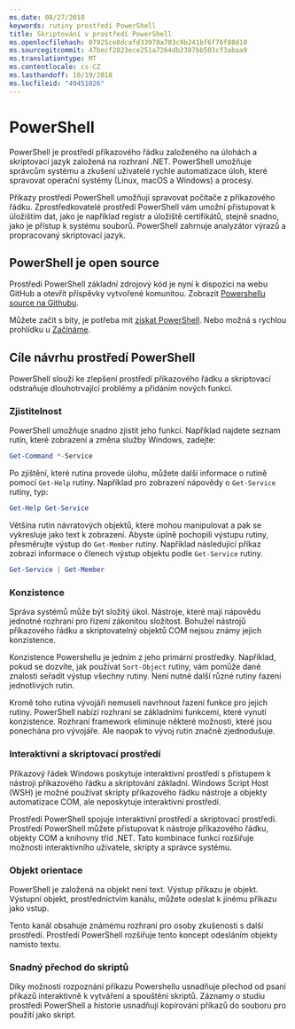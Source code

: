 ```yaml
---
ms.date: 08/27/2018
keywords: rutiny prostředí PowerShell
title: Skriptování v prostředí PowerShell
ms.openlocfilehash: 07925ce8dcafd33970a703c9b241bf6f76f88d10
ms.sourcegitcommit: 47becf2823ece251a7264db2387bb503cf3abaa9
ms.translationtype: MT
ms.contentlocale: cs-CZ
ms.lasthandoff: 10/19/2018
ms.locfileid: "49451026"
---
```

# <a name="powershell"></a>PowerShell

PowerShell je prostředí příkazového řádku založeného na úlohách a skriptovací jazyk založená na rozhraní .NET.
PowerShell umožňuje správcům systému a zkušení uživatelé rychle automatizace úloh, které spravovat operační systémy (Linux, macOS a Windows) a procesy.

Příkazy prostředí PowerShell umožňují spravovat počítače z příkazového řádku. Zprostředkovatelé prostředí PowerShell vám umožní přistupovat k úložištím dat, jako je například registr a úložiště certifikátů, stejně snadno, jako je přístup k systému souborů. PowerShell zahrnuje analyzátor výrazů a propracovaný skriptovací jazyk.

## <a name="powershell-is-open-source"></a>PowerShell je open source

Prostředí PowerShell základní zdrojový kód je nyní k dispozici na webu GitHub a otevřít příspěvky vytvořené komunitou.
Zobrazit [Powershellu source na Githubu](https://github.com/powershell/powershell).

Můžete začít s bity, je potřeba mít [získat PowerShell](https://github.com/PowerShell/PowerShell#get-powershell).
Nebo možná s rychlou prohlídku u [Začínáme](https://github.com/PowerShell/PowerShell/blob/master/docs/learning-powershell).

## <a name="powershell-design-goals"></a>Cíle návrhu prostředí PowerShell

PowerShell slouží ke zlepšení prostředí příkazového řádku a skriptovací odstraňuje dlouhotrvající problémy a přidáním nových funkcí.

### <a name="discoverability"></a>Zjistitelnost

PowerShell umožňuje snadno zjistit jeho funkcí. Například najdete seznam rutin, které zobrazení a změna služby Windows, zadejte:

```powershell
Get-Command *-Service
```

Po zjištění, které rutina provede úlohu, můžete další informace o rutině pomocí `Get-Help` rutiny. Například pro zobrazení nápovědy o `Get-Service` rutiny, typ:

```powershell
Get-Help Get-Service
```

Většina rutin návratových objektů, které mohou manipulovat a pak se vykresluje jako text k zobrazení. Abyste úplně pochopili výstupu rutiny, přesměrujte výstup do `Get-Member` rutiny. Například následující příkaz zobrazí informace o členech výstup objektu podle `Get-Service` rutiny.

```powershell
Get-Service | Get-Member
```

### <a name="consistency"></a>Konzistence

Správa systémů může být složitý úkol. Nástroje, které mají nápovědu jednotné rozhraní pro řízení zákonitou složitost. Bohužel nástrojů příkazového řádku a skriptovatelný objektů COM nejsou známy jejich konzistence.

Konzistence Powershellu je jedním z jeho primární prostředky. Například, pokud se dozvíte, jak používat `Sort-Object` rutiny, vám pomůže dané znalosti seřadit výstup všechny rutiny. Není nutné další různé rutiny řazení jednotlivých rutin.

Kromě toho rutina vývojáři nemuseli navrhnout řazení funkce pro jejich rutiny. PowerShell nabízí rozhraní se základními funkcemi, které vynutí konzistence. Rozhraní framework eliminuje některé možnosti, které jsou ponechána pro vývojáře. Ale naopak to vývoj rutin značně zjednodušuje.

### <a name="interactive-and-scripting-environments"></a>Interaktivní a skriptovací prostředí

Příkazový řádek Windows poskytuje interaktivní prostředí s přístupem k nástroji příkazového řádku a skriptování základní. Windows Script Host (WSH) je možné používat skripty příkazového řádku nástroje a objekty automatizace COM, ale neposkytuje interaktivní prostředí.

Prostředí PowerShell spojuje interaktivní prostředí a skriptovací prostředí. Prostředí PowerShell můžete přistupovat k nástroje příkazového řádku, objekty COM a knihovny tříd .NET. Tato kombinace funkcí rozšiřuje možnosti interaktivního uživatele, skripty a správce systému.

### <a name="object-orientation"></a>Objekt orientace

PowerShell je založená na objekt není text. Výstup příkazu je objekt. Výstupní objekt, prostřednictvím kanálu, můžete odeslat k jinému příkazu jako vstup.

Tento kanál obsahuje známému rozhraní pro osoby zkušenosti s další prostředí. Prostředí PowerShell rozšiřuje tento koncept odesláním objekty namísto textu.

### <a name="easy-transition-to-scripting"></a>Snadný přechod do skriptů

Díky možnosti rozpoznání příkazu Powershellu usnadňuje přechod od psaní příkazů interaktivně k vytváření a spouštění skriptů. Záznamy o studiu prostředí PowerShell a historie usnadňují kopírování příkazů do souboru pro použití jako skript.
